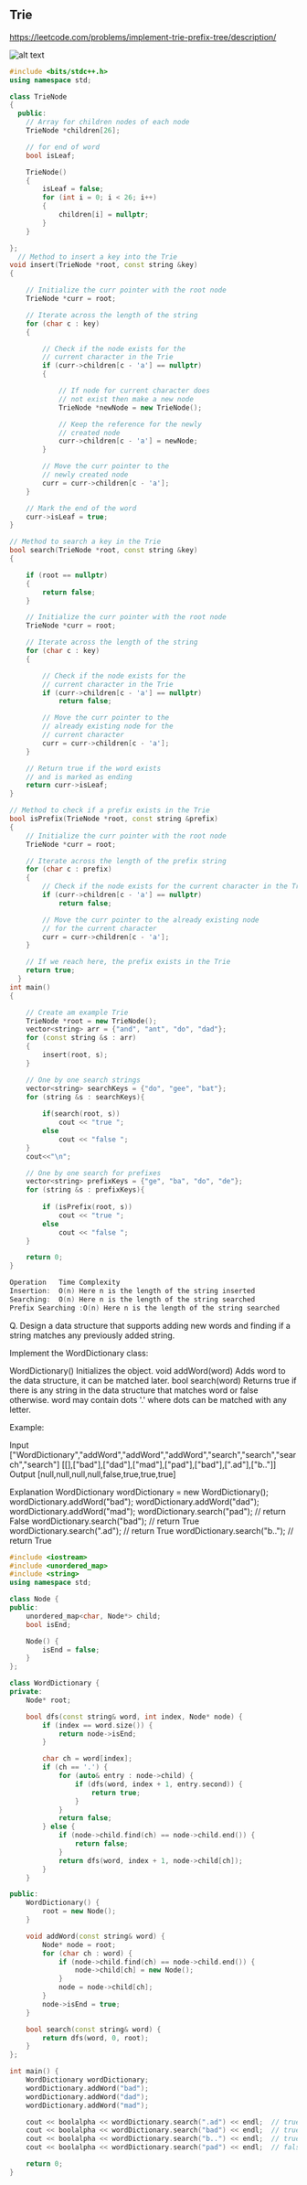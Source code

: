 ## Trie
https://leetcode.com/problems/implement-trie-prefix-tree/description/

![alt text](image.png)
```cpp
#include <bits/stdc++.h>
using namespace std;

class TrieNode
{
  public:
    // Array for children nodes of each node
    TrieNode *children[26];

    // for end of word
    bool isLeaf;

    TrieNode()
    {
        isLeaf = false;
        for (int i = 0; i < 26; i++)
        {
            children[i] = nullptr;
        }
    }

};
  // Method to insert a key into the Trie
void insert(TrieNode *root, const string &key)
{

    // Initialize the curr pointer with the root node
    TrieNode *curr = root;

    // Iterate across the length of the string
    for (char c : key)
    {

        // Check if the node exists for the
        // current character in the Trie
        if (curr->children[c - 'a'] == nullptr)
        {

            // If node for current character does
            // not exist then make a new node
            TrieNode *newNode = new TrieNode();

            // Keep the reference for the newly
            // created node
            curr->children[c - 'a'] = newNode;
        }

        // Move the curr pointer to the
        // newly created node
        curr = curr->children[c - 'a'];
    }

    // Mark the end of the word
    curr->isLeaf = true;
}

// Method to search a key in the Trie
bool search(TrieNode *root, const string &key)
{

    if (root == nullptr)
    {
        return false;
    }

    // Initialize the curr pointer with the root node
    TrieNode *curr = root;

    // Iterate across the length of the string
    for (char c : key)
    {

        // Check if the node exists for the
        // current character in the Trie
        if (curr->children[c - 'a'] == nullptr)
            return false;

        // Move the curr pointer to the
        // already existing node for the
        // current character
        curr = curr->children[c - 'a'];
    }

    // Return true if the word exists
    // and is marked as ending
    return curr->isLeaf;
}

// Method to check if a prefix exists in the Trie
bool isPrefix(TrieNode *root, const string &prefix)
{
    // Initialize the curr pointer with the root node
    TrieNode *curr = root;

    // Iterate across the length of the prefix string
    for (char c : prefix)
    {
        // Check if the node exists for the current character in the Trie
        if (curr->children[c - 'a'] == nullptr)
            return false;

        // Move the curr pointer to the already existing node
        // for the current character
        curr = curr->children[c - 'a'];
    }

    // If we reach here, the prefix exists in the Trie
    return true;
  }
int main()
{

    // Create am example Trie
    TrieNode *root = new TrieNode();
    vector<string> arr = {"and", "ant", "do", "dad"};
    for (const string &s : arr)
    {
        insert(root, s);
    }

    // One by one search strings
    vector<string> searchKeys = {"do", "gee", "bat"};
    for (string &s : searchKeys){
        
        if(search(root, s))
            cout << "true ";
        else
            cout << "false ";
    } 
    cout<<"\n";

    // One by one search for prefixes
    vector<string> prefixKeys = {"ge", "ba", "do", "de"};
    for (string &s : prefixKeys){
        
        if (isPrefix(root, s))
            cout << "true ";
        else
            cout << "false ";
    }

    return 0;
}

Operation	Time Complexity
Insertion:	O(n) Here n is the length of the string inserted
Searching:	O(n) Here n is the length of the string searched
Prefix Searching :O(n) Here n is the length of the string searched
```

Q. ​​Design a data structure that supports adding new words and finding if a string matches any previously added string.

Implement the WordDictionary class:

WordDictionary() Initializes the object.
void addWord(word) Adds word to the data structure, it can be matched later.
bool search(word) Returns true if there is any string in the data structure that matches word or false otherwise. word may contain dots '.' where dots can be matched with any letter.


Example:

Input
["WordDictionary","addWord","addWord","addWord","search","search","search","search"]
[[],["bad"],["dad"],["mad"],["pad"],["bad"],[".ad"],["b.."]]
Output
[null,null,null,null,false,true,true,true]

Explanation
WordDictionary wordDictionary = new WordDictionary();
wordDictionary.addWord("bad");
wordDictionary.addWord("dad");
wordDictionary.addWord("mad");
wordDictionary.search("pad"); // return False
wordDictionary.search("bad"); // return True
wordDictionary.search(".ad"); // return True
wordDictionary.search("b.."); // return True

```cpp
#include <iostream>
#include <unordered_map>
#include <string>
using namespace std;

class Node {
public:
    unordered_map<char, Node*> child;
    bool isEnd;

    Node() {
        isEnd = false;
    }
};

class WordDictionary {
private:
    Node* root;

    bool dfs(const string& word, int index, Node* node) {
        if (index == word.size()) {
            return node->isEnd;
        }

        char ch = word[index];
        if (ch == '.') {
            for (auto& entry : node->child) {
                if (dfs(word, index + 1, entry.second)) {
                    return true;
                }
            }
            return false;
        } else {
            if (node->child.find(ch) == node->child.end()) {
                return false;
            }
            return dfs(word, index + 1, node->child[ch]);
        }
    }

public:
    WordDictionary() {
        root = new Node();
    }

    void addWord(const string& word) {
        Node* node = root;
        for (char ch : word) {
            if (node->child.find(ch) == node->child.end()) {
                node->child[ch] = new Node();
            }
            node = node->child[ch];
        }
        node->isEnd = true;
    }

    bool search(const string& word) {
        return dfs(word, 0, root);
    }
};

int main() {
    WordDictionary wordDictionary;
    wordDictionary.addWord("bad");
    wordDictionary.addWord("dad");
    wordDictionary.addWord("mad");

    cout << boolalpha << wordDictionary.search(".ad") << endl;  // true
    cout << boolalpha << wordDictionary.search("bad") << endl;  // true
    cout << boolalpha << wordDictionary.search("b..") << endl;  // true
    cout << boolalpha << wordDictionary.search("pad") << endl;  // false

    return 0;
}

```